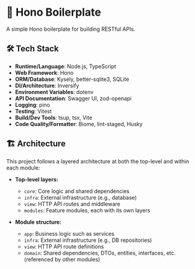 # 🚀 Hono Boilerplate

A simple Hono boilerplate for building RESTful APIs.

## 🛠️ Tech Stack

- **Runtime/Language**: Node.js, TypeScript
- **Web Framework**: Hono
- **ORM/Database**: Kysely, better-sqlite3, SQLite
- **DI/Architecture**: Inversify
- **Environment Variables**: dotenv
- **API Documentation**: Swagger UI, zod-openapi
- **Logging**: pino
- **Testing**: Vitest
- **Build/Dev Tools**: tsup, tsx, Vite
- **Code Quality/Formatter**: Biome, lint-staged, Husky

## 🏗️ Architecture

This project follows a layered architecture at both the top-level and within each module:

- **Top-level layers:**
  - `core`: Core logic and shared dependencies
  - `infra`: External infrastructure (e.g., database)
  - `view`: HTTP API routes and middleware
  - `modules`: Feature modules, each with its own layers

- **Module structure:**
  - `app`: Business logic such as services
  - `infra`: External infrastructure (e.g., DB repositories)
  - `view`: HTTP API route definitions
  - `domain`: Shared dependencies, DTOs, entities, interfaces, etc. (referenced by other modules)
